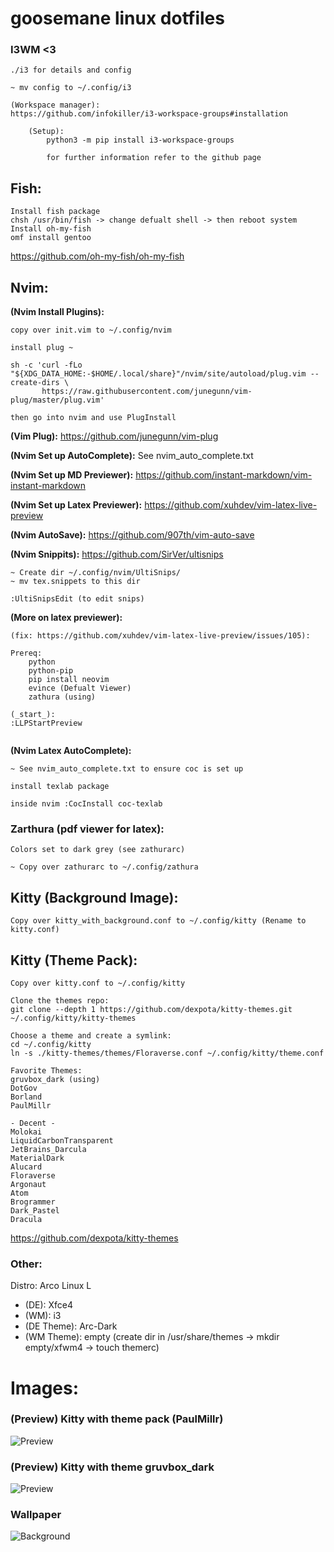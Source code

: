 # goosemane linux dotfiles

### I3WM <3

```
./i3 for details and config 

~ mv config to ~/.config/i3

(Workspace manager):
https://github.com/infokiller/i3-workspace-groups#installation

	(Setup):
		python3 -m pip install i3-workspace-groups

		for further information refer to the github page
```

## Fish:
```
Install fish package
chsh /usr/bin/fish -> change defualt shell -> then reboot system
Install oh-my-fish
omf install gentoo
```
https://github.com/oh-my-fish/oh-my-fish

## Nvim: 

**(Nvim Install Plugins):**

```
copy over init.vim to ~/.config/nvim

install plug ~

sh -c 'curl -fLo "${XDG_DATA_HOME:-$HOME/.local/share}"/nvim/site/autoload/plug.vim --create-dirs \
       https://raw.githubusercontent.com/junegunn/vim-plug/master/plug.vim'

then go into nvim and use PlugInstall
```
**(Vim Plug):** https://github.com/junegunn/vim-plug

**(Nvim Set up AutoComplete):** See nvim_auto_complete.txt

**(Nvim Set up MD Previewer):** https://github.com/instant-markdown/vim-instant-markdown

**(Nvim Set up Latex Previewer):** https://github.com/xuhdev/vim-latex-live-preview

**(Nvim AutoSave):** https://github.com/907th/vim-auto-save

**(Nvim Snippits):** https://github.com/SirVer/ultisnips

```
~ Create dir ~/.config/nvim/UltiSnips/
~ mv tex.snippets to this dir

:UltiSnipsEdit (to edit snips)

```


**(More on latex previewer):**

``` 
(fix: https://github.com/xuhdev/vim-latex-live-preview/issues/105):

Prereq:
	python
	python-pip
	pip install neovim
	evince (Defualt Viewer)
	zathura (using)

(_start_):
:LLPStartPreview


``` 

**(Nvim Latex AutoComplete):**

```
~ See nvim_auto_complete.txt to ensure coc is set up

install texlab package

inside nvim :CocInstall coc-texlab

```

### Zarthura  (pdf viewer for latex):

```
Colors set to dark grey (see zathurarc)

~ Copy over zathurarc to ~/.config/zathura 

```

## Kitty (Background Image):

```
Copy over kitty_with_background.conf to ~/.config/kitty (Rename to kitty.conf)
```

## Kitty (Theme Pack):
```
Copy over kitty.conf to ~/.config/kitty

Clone the themes repo: 
git clone --depth 1 https://github.com/dexpota/kitty-themes.git ~/.config/kitty/kitty-themes

Choose a theme and create a symlink:
cd ~/.config/kitty
ln -s ./kitty-themes/themes/Floraverse.conf ~/.config/kitty/theme.conf

Favorite Themes:
gruvbox_dark (using)
DotGov
Borland 
PaulMillr 

- Decent -
Molokai
LiquidCarbonTransparent
JetBrains_Darcula
MaterialDark
Alucard
Floraverse
Argonaut
Atom
Brogrammer
Dark_Pastel
Dracula
```
https://github.com/dexpota/kitty-themes

### Other:

Distro: Arco Linux L

- (DE): Xfce4
- (WM): i3
- (DE Theme): Arc-Dark
- (WM Theme): empty (create dir in /usr/share/themes -> mkdir empty/xfwm4 -> touch themerc)

# Images:

### (Preview) Kitty with theme pack (PaulMillr)
![Preview](https://i.imgur.com/stIk1Tn.png)

### (Preview) Kitty with theme gruvbox_dark 
![Preview](https://i.imgur.com/mTgOgEs.png)

### Wallpaper
![Background](https://i.imgur.com/NUX6Lq9.jpg)
